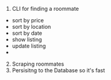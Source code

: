 1. CLI for finding a roommate
  - sort by price
  - sort by location
  - sort by date
  - show listing
  - update listing
  - 
  
2.  Scraping roommates
3.  Persisitng to the Database so it's fast 